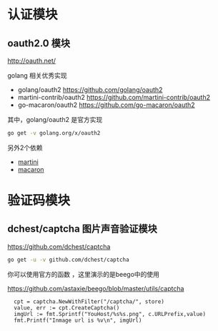 # 认证模块

## oauth2.0 模块

http://oauth.net/

golang 相关优秀实现

- golang/oauth2 https://github.com/golang/oauth2
- martini-contrib/oauth2 https://github.com/martini-contrib/oauth2
- go-macaron/oauth2 https://github.com/go-macaron/oauth2

其中，golang/oauth2 是官方实现

```sh
go get -v golang.org/x/oauth2
```

另外2个依赖

- [martini](https://github.com/go-martini/martini)
- [macaron](https://github.com/go-macaron/macaron)

# 验证码模块

## dchest/captcha 图片声音验证模块

https://github.com/dchest/captcha

```sh
go get -u -v github.com/dchest/captcha
```

你可以使用官方的函数 ，这里演示的是beego中的使用

https://github.com/astaxie/beego/blob/master/utils/captcha

```golang
  cpt = captcha.NewWithFilter("/captcha/", store)
  value, err := cpt.CreateCaptcha()
  imgUrl := fmt.Sprintf("YouHost/%s%s.png", c.URLPrefix,value)
  fmt.Printf("Inmage url is %v\n", imgUrl)
```
